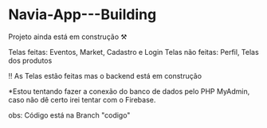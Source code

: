 # Navia-App---Building

Projeto ainda está em construção ⚒️

Telas feitas: Eventos, Market, Cadastro e Login
Telas não feitas: Perfil, Telas dos produtos

!! As Telas estão feitas mas o backend está em construção

*Estou tentando fazer a conexão do banco de dados pelo PHP MyAdmin, caso não dê certo irei tentar com o Firebase.

obs: Código está na Branch "codigo" 
